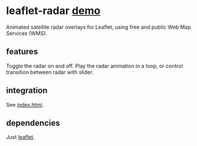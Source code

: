 # leaflet-radar [demo](https://rwev.github.io/leaflet-radar)
Animated satellite radar overlays for Leaflet, using free and public Web Map Services (WMS). 

## features
Toggle the radar on and off. Play the radar animation in a loop, or control transition between radar with slider. 

## integration
See [index.html](https://www.github.com/rwev/leaflet-radar/blob/master/index.html).

## dependencies
Just [leaflet](https://www.github.com/leaflet/leaflet). 
